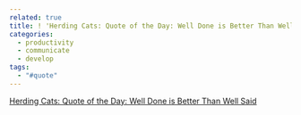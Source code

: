 ```yaml
---
related: true
title: ! 'Herding Cats: Quote of the Day: Well Done is Better Than Well Said'
categories:
  - productivity
  - communicate
  - develop
tags:
  - "#quote"
---
```

[Herding Cats: Quote of the Day: Well Done is Better Than Well Said][1]<br/>

[1]: http://herdingcats.typepad.com/my_weblog/2009/08/quote-of-the-day-1.html

